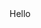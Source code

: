 <html>
<body>
  Hello
  <script type='text/javascript'>
	function initEmbeddedMessaging() {
		try {
			embeddedservice_bootstrap.settings.language = 'en_US'; // For example, enter 'en' or 'en-US'

			embeddedservice_bootstrap.init(
				'00DHr00000Df2UV',
				'GithubKiru',
				'https://ecloudsagentforce.my.site.com/ESWGithubKiru1745723634825',
				{
					scrt2URL: 'https://ecloudsagentforce.my.salesforce-scrt.com'
				}
			);
		} catch (err) {
			console.error('Error loading Embedded Messaging: ', err);
		}
	};
</script>
<script type='text/javascript' src='https://ecloudsagentforce.my.site.com/ESWGithubKiru1745723634825/assets/js/bootstrap.min.js' onload='initEmbeddedMessaging()'></script>

</body>
  
</html>
